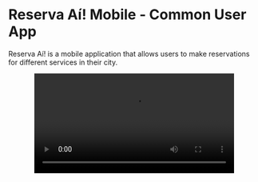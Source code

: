 # Reserva Aí! Mobile - Common User App

Reserva Aí! is a mobile application that allows users to make reservations for different services in their city.

<div align="center">
  <video src="https://user-images.githubusercontent.com/26011999/223245155-9d04c49c-9ad7-4079-b20f-712158cab2e8.mp4" width=400 autoplay/>
<div/>
  
  

App de reservas. Startup Reserva ai

## Getting Started

This project is a starting point for a Flutter application.

A few resources to get you started if this is your first Flutter project:

- [Lab: Write your first Flutter app](https://flutter.dev/docs/get-started/codelab)
- [Cookbook: Useful Flutter samples](https://flutter.dev/docs/cookbook)

For help getting started with Flutter, view our
[online documentation](https://flutter.dev/docs), which offers tutorials,
samples, guidance on mobile development, and a full API reference.
"# ReservaAi-CommonUser" 






